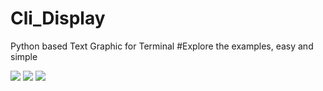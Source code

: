 # Cli_Display
Python based Text Graphic for Terminal
#Explore the examples, easy and simple

<img src="https://media.giphy.com/media/ZZTmGohmIguwlk4JKG/giphy.gif" />
<img src="https://media.giphy.com/media/gLoFjnpgkzazWMfAK3/giphy.gif" />
<img src="https://media.giphy.com/media/MXi75K5qBGFGTfHHyW/giphy.gif" />

